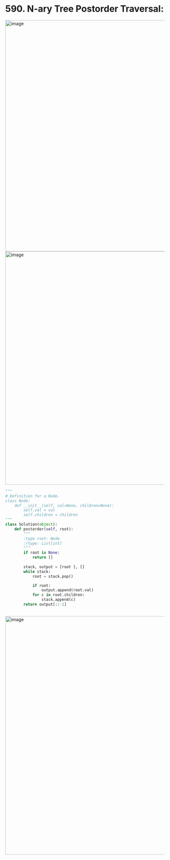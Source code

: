 # 590. N-ary Tree Postorder Traversal:

<img width="728" alt="image" src="https://user-images.githubusercontent.com/35987583/164184691-13d748c1-dfe0-4666-8cc4-0ecfe8bf6acb.png">
<img width="735" alt="image" src="https://user-images.githubusercontent.com/35987583/164184733-45f87b4d-3a5a-4e56-9b73-683d882f6478.png">


```python
"""
# Definition for a Node.
class Node:
    def __init__(self, val=None, children=None):
        self.val = val
        self.children = children
"""
class Solution(object):
    def postorder(self, root):
        """
        :type root: Node
        :rtype: List[int]
        """
        if root is None:
            return []
        
        stack, output = [root ], []
        while stack:
            root = stack.pop()

            if root:
                output.append(root.val)
            for c in root.children:
                stack.append(c)
        return output[::-1]
        
```

<img width="751" alt="image" src="https://user-images.githubusercontent.com/35987583/164184778-2d251c65-d79a-44f9-ae7e-1267ca773748.png">
